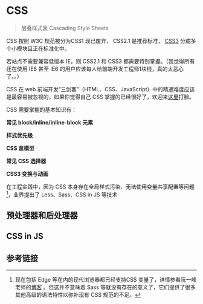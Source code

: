 # CSS

> 层叠样式表 Cascading Style Sheets

CSS 按照 W3C 规范被分为CSS1 现已废弃， CSS2.1 是推荐标准， [CSS3](https://developer.mozilla.org/zh-CN/docs/CSS/CSS3) 分成多个小模块且正在标准化中。

若站点不需要兼容低版本 IE，则 CSS2.1 和 CSS3 都需要特别掌握。（我觉得所有还在使用 IE8 甚至 IE6 的用户应该每人给前端开发工程师1块钱，真的太恶心了。。）

CSS 在 web 前端开发“三剑客”（HTML、CSS、JavaScript）中的精通难度应该是最容易被忽视的，如果你觉得自己 CSS 掌握的已经很好了，欢迎来[这里](https://github.com/you-dont-need/You-Dont-Need-JavaScript)打脸。

CSS 需要掌握的基本知识有：

**常见 block/inline/inline-block 元素**

**样式优先级**

**CSS 盒模型**

**常见 CSS 选择器**

**CSS3 变换与动画**

在工程实践中，因为 CSS 本身存在全局样式污染、~~无法使用变量共享配置等问题~~ [^1]，业界提出了 Less、Sass、CSS in JS 等技术

[^1]: 现在包括 Edge 等在内的现代浏览器都已经支持CSS 变量了，详情参看阮一峰老师的[博客](http://www.ruanyifeng.com/blog/2017/05/css-variables.html) 。但这并不意味着 Sass 等就没有存在的意义了，它们提供了很多其他高级的语法特性以弥补现有 CSS 规范的不足。



## 预处理器和后处理器

## CSS in JS

## 参考链接

[MDN CSS：层叠样式表]: https://developer.mozilla.org/zh-CN/docs/Web/CSS
[菜鸟 CSS3 教程]: http://www.runoob.com/css3/css3-tutorial.html

